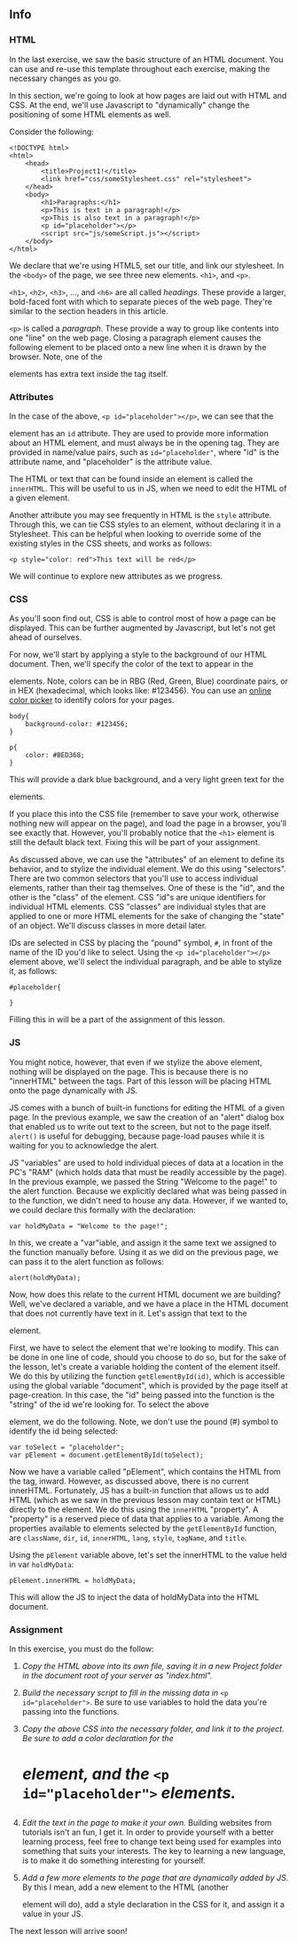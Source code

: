 ## Info

### HTML

In the last exercise, we saw the basic structure of an HTML document.  You can use and re-use this template throughout each exercise, making the necessary changes as you go.

In this section, we're going to look at how pages are laid out with HTML and CSS.  At the end, we'll use Javascript to "dynamically" change the positioning of some HTML elements as well.

Consider the following:
```
<!DOCTYPE html>
<html>
	<head>
		<title>Project1!</title>
		<link href="css/someStylesheet.css" rel="stylesheet">
	</head>
	<body>
		<h1>Paragraphs:</h1>
		<p>This is text in a paragraph!</p>
		<p>This is also text in a paragraph!</p>
		<p id="placeholder"></p>
		<script src="js/someScript.js"></script>
	</body>
</html>
```

We declare that we're using HTML5, set our title, and link our stylesheet.  In the `<body>` of the page, we see three new elements.  `<h1>`, and `<p>`.

`<h1>`, `<h2>`, `<h3>`, ..., and `<h6>` are all called *headings*.  These provide a larger, bold-faced font with which to separate pieces of the web page.  They're similar to the section headers in this article.

`<p>` is called a *paragraph*.  These provide a way to group like contents into one "line" on the web page.  Closing a paragraph element causes the following element to be placed onto a new line when it is drawn by the browser.  Note, one of the <p> elements has extra text inside the tag itself.

### Attributes

In the case of the above, `<p id="placeholder"></p>`, we can see that the <p> element has an `id` attribute.  They are used to provide more information about an HTML element, and must always be in the opening tag.  They are provided in name/value pairs, such as `id="placeholder"`, where "id" is the attribute name, and "placeholder" is the attribute value.

The HTML or text that can be found inside an element is called the `innerHTML`.  This will be useful to us in JS, when we need to edit the HTML of a given element.

Another attribute you may see frequently in HTML is the `style` attribute.  Through this, we can tie CSS styles to an element, without declaring it in a Stylesheet.  This can be helpful when looking to override some of the existing styles in the CSS sheets, and works as follows:

```
<p style="color: red">This text will be red</p>
```

We will continue to explore new attributes as we progress.

### CSS

As you'll soon find out, CSS is able to control most of how a page can be displayed.  This can be further augmented by Javascript, but let's not get ahead of ourselves.

For now, we'll start by applying a style to the background of our HTML document.  Then, we'll specify the color of the text to appear in the <p> elements.  Note, colors can be in RBG (Red, Green, Blue) coordinate pairs, or in HEX (hexadecimal, which looks like: #123456).  You can use an [online color picker](https://htmlcolorcodes.com/color-picker/) to identify colors for your pages.

```
body{
	background-color: #123456;
}

p{
	color: #BED368;
}
```

This will provide a dark blue background, and a very light green text for the <p> elements.

If you place this into the CSS file (remember to save your work, otherwise nothing new will appear on the page), and load the page in a browser, you'll see exactly that.  However, you'll probably notice that the `<h1>` element is still the default black text.  Fixing this will be part of your assignment.

As discussed above, we can use the "attributes" of an element to define its behavior, and to stylize the individual element.  We do this using "selectors".  There are two common selectors that you'll use to access individual elements, rather than their tag themselves.  One of these is the "id", and the other is the "class" of the element.  CSS "id"s are unique identifiers for individual HTML elements.  CSS "classes" are individual styles that are applied to one or more HTML elements for the sake of changing the "state" of an object.  We'll discuss classes in more detail later.  

IDs are selected in CSS by placing the "pound" symbol, `#`, in front of the name of the ID you'd like to select.  Using the `<p id="placeholder"></p>` element above, we'll select the individual paragraph, and be able to stylize it, as follows:

```
#placeholder{

}
```

Filling this in will be a part of the assignment of this lesson.

### JS

You might notice, however, that even if we stylize the above element, nothing will be displayed on the page.  This is because there is no "innerHTML" between the tags.  Part of this lesson will be placing HTML onto the page dynamically with JS.

JS comes with a bunch of built-in functions for editing the HTML of a given page.  In the previous example, we saw the creation of an "alert" dialog box that enabled us to write out text to the screen, but not to the page itself.  `alert()` is useful for debugging, because page-load pauses while it is waiting for you to acknowledge the alert.

JS "variables" are used to hold individual pieces of data at a location in the PC's "RAM" (which holds data that must be readily accessible by the page).  In the previous example, we passed the String "Welcome to the page!" to the alert function.  Because we explicitly declared what was being passed in to the function, we didn't need to house any data.  However, if we wanted to, we could declare this formally with the declaration:

```
var holdMyData = "Welcome to the page!";
```

In this, we create a "var"iable, and assign it the same text we assigned to the function manually before.  Using it as we did on the previous page, we can pass it to the alert function as follows:

```
alert(holdMyData);
```

Now, how does this relate to the current HTML document we are building?  Well, we've declared a variable, and we have a place in the HTML document that does not currently have text in it.  Let's assign that text to the <p> element.

First, we have to select the element that we're looking to modify.  This can be done in one line of code, should you choose to do so, but for the sake of the lesson, let's create a variable holding the content of the element itself.  We do this by utilizing the function `getElementById(id)`, which is accessible using the global variable "document", which is provided by the page itself at page-creation.  In this case, the "id" being passed into the function is the "string" of the id we're looking for.  To select the above <p> element, we do the following.  Note, we don't use the pound (#) symbol to identify the id being selected:

```
var toSelect = "placeholder";
var pElement = document.getElementById(toSelect);
```

Now we have a variable called "pElement", which contains the HTML from the tag, inward.  However, as discussed above, there is no current innerHTML.  Fortunately, JS has a built-in function that allows us to add HTML (which as we saw in the previous lesson may contain text or HTML) directly to the element.  We do this using the `innerHTML` "property".  A "property" is a reserved piece of data that applies to a variable.  Among the properties available to elements selected by the `getElementById` function, are `className`, `dir`, `id`, `innerHTML`, `lang`, `style`, `tagName`, and `title`.

Using the `pElement` variable above, let's set the innerHTML to the value held in var `holdMyData`:

```
pElement.innerHTML = holdMyData;
```

This will allow the JS to inject the data of holdMyData into the HTML document.

### Assignment

In this exercise, you must do the follow:

1. *Copy the HTML above into its own file, saving it in a new Project folder in the document root of your server as "index.html".*

2. *Build the necessary script to fill in the missing data in* `<p id="placeholder">`.  Be sure to use variables to hold the data you're passing into the functions.

3. *Copy the above CSS into the necessary folder, and link it to the project.  Be sure to add a color declaration for the <h1> element, and the* `<p id="placeholder">` *elements.*

4. *Edit the text in the page to make it your own.*  Building websites from tutorials isn't an fun, I get it.  In order to provide yourself with a better learning process, feel free to change text being used for examples into something that suits your interests.  The key to learning a new language, is to make it do something interesting for yourself.

5. *Add a few more elements to the page that are dynamically added by JS.*  By this I mean, add a new element to the HTML (another <p> element will do), add a style declaration in the CSS for it, and assign it a value in your JS.

The next lesson will arrive soon!
